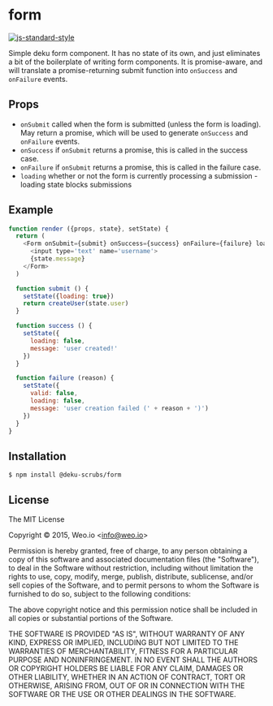 
# form

[![js-standard-style](https://img.shields.io/badge/code%20style-standard-brightgreen.svg?style=flat)](https://github.com/feross/standard)

Simple deku form component.  It has no state of its own, and just eliminates a bit of the boilerplate of writing form components.  It is promise-aware, and will translate a promise-returning submit function into `onSuccess` and `onFailure` events.

## Props

  * `onSubmit` called when the form is submitted (unless the form is loading).  May return a promise, which will be used to generate `onSuccess` and `onFailure` events.
  * `onSuccess` if `onSubmit` returns a promise, this is called in the success case.
  * `onFailure` if `onSubmit` returns a promise, this is called in the failure case.
  * `loading` whether or not the form is currently processing a submission - loading state blocks submissions

## Example

```javascript
function render ({props, state}, setState) {
  return (
    <Form onSubmit={submit} onSuccess={success} onFailure={failure} loading={state.loading}>
      <input type='text' name='username'>
      {state.message}
    </Form>
  )

  function submit () {
    setState({loading: true})
    return createUser(state.user)
  }

  function success () {
    setState({
      loading: false,
      message: 'user created!'
    })
  }

  function failure (reason) {
    setState({
      valid: false,
      loading: false,
      message: 'user creation failed (' + reason + ')')
    })
  }
}
```

## Installation

    $ npm install @deku-scrubs/form

## License

The MIT License

Copyright &copy; 2015, Weo.io &lt;info@weo.io&gt;

Permission is hereby granted, free of charge, to any person obtaining a copy of this software and associated documentation files (the "Software"), to deal in the Software without restriction, including without limitation the rights to use, copy, modify, merge, publish, distribute, sublicense, and/or sell copies of the Software, and to permit persons to whom the Software is furnished to do so, subject to the following conditions:

The above copyright notice and this permission notice shall be included in all copies or substantial portions of the Software.

THE SOFTWARE IS PROVIDED "AS IS", WITHOUT WARRANTY OF ANY KIND, EXPRESS OR IMPLIED, INCLUDING BUT NOT LIMITED TO THE WARRANTIES OF MERCHANTABILITY, FITNESS FOR A PARTICULAR PURPOSE AND NONINFRINGEMENT. IN NO EVENT SHALL THE AUTHORS OR COPYRIGHT HOLDERS BE LIABLE FOR ANY CLAIM, DAMAGES OR OTHER LIABILITY, WHETHER IN AN ACTION OF CONTRACT, TORT OR OTHERWISE, ARISING FROM, OUT OF OR IN CONNECTION WITH THE SOFTWARE OR THE USE OR OTHER DEALINGS IN THE SOFTWARE.
